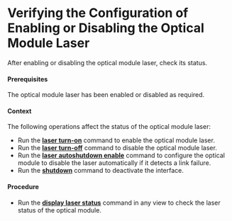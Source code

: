Verifying the Configuration of Enabling or Disabling the Optical Module Laser
=============================================================================

After enabling or disabling the optical module laser, check its status.

#### Prerequisites

The optical module laser has been enabled or disabled as required.


#### Context

The following operations
affect the status of the optical module laser:

* Run the [**laser turn-on**](cmdqueryname=laser+turn-on) command to enable the optical module laser.
* Run the [**laser turn-off**](cmdqueryname=laser+turn-off) command to disable the optical module laser.
* Run the [**laser
  autoshutdown enable**](cmdqueryname=laser+autoshutdown+enable) command to configure the optical
  module to disable the laser automatically if it detects a link failure.
* Run the [**shutdown**](cmdqueryname=shutdown) command to deactivate the interface.


#### Procedure

* Run the [**display laser status**](cmdqueryname=display+laser+status) command in any view to check the laser status of the optical module.